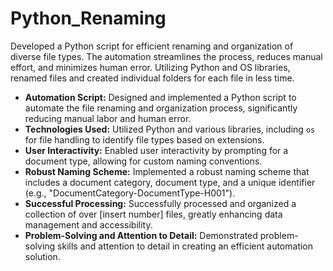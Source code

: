 # Python_Renaming
Developed a Python script for efficient renaming and organization of diverse file types. The automation streamlines the process, reduces manual effort, and minimizes human error. Utilizing Python and OS libraries, renamed files and created individual folders for each file in less time.



- **Automation Script:** Designed and implemented a Python script to automate the file renaming and organization process, significantly reducing manual labor and human error.
- **Technologies Used:** Utilized Python and various libraries, including `os` for file handling to identify file types based on extensions.
- **User Interactivity:** Enabled user interactivity by prompting for a document type, allowing for custom naming conventions.
- **Robust Naming Scheme:** Implemented a robust naming scheme that includes a document category, document type, and a unique identifier (e.g., "DocumentCategory-DocumentType-H001").
- **Successful Processing:** Successfully processed and organized a collection of over [insert number] files, greatly enhancing data management and accessibility.
- **Problem-Solving and Attention to Detail:** Demonstrated problem-solving skills and attention to detail in creating an efficient automation solution.

